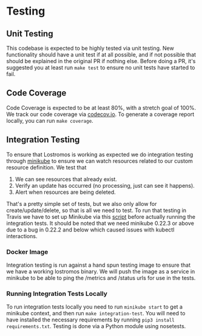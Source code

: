 # Testing

## Unit Testing

This codebase is expected to be highly tested via unit testing. New functionality should have a unit test if at all
possible, and if not possible that should be explained in the original PR if nothing else. Before doing a PR, it's
suggested you at least run `make test` to ensure no unit tests have started to fail.

## Code Coverage

Code Coverage is expected to be at least 80%, with a stretch goal of 100%. We track our code coverage via
[codecov.io](https://codecov.io/gh/wpengine/lostromos). To generate a coverage report locally, you can run
`make coverage`.

## Integration Testing

To ensure that Lostromos is working as expected we do integration testing through
[minikube](https://github.com/kubernetes/minikube) to ensure we can watch resources related to our custom resource
definition. We test that

1. We can see resources that already exist.
2. Verify an update has occurred (no processing, just can see it happens).
3. Alert when resources are being deleted.

That's a pretty simple set of tests, but we also only allow for create/update/delete, so that is all we need to test.
To run that testing in Travis we have to set up Minikube via this [script](../test/scripts/install_minikube.sh)
before actually running the integration tests. It should be noted that we need minikube 0.22.3 or above due to a bug in
0.22.2 and below which caused issues with kubectl interactions.

### Docker Image

Integration testing is run against a hand spun testing image to ensure that we have a working lostromos binary. We will
push the image as a service in minikube to be able to ping the /metrics and /status urls for use in the tests.

### Running Integration Tests Locally

To run integration tests locally you need to run `minikube start` to get a minikube context, and then run
`make integration-test`. You will need to have installed the necessary requirements by running
`pip3 install requirements.txt`. Testing is done via a Python module using nosetests.